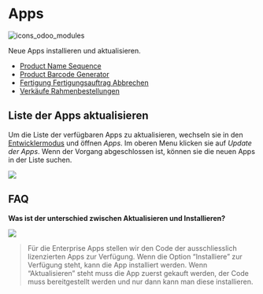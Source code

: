 # Apps
![icons_odoo_modules](assets/icons_odoo_modules.png)

Neue Apps installieren und aktualisieren.

* [Product Name Sequence](Fertigung-Product-Name-Sequence.md)
* [Product Barcode Generator](Fertigung-Product-Barcode-Generator.md)
* [Fertigung Fertigungsauftrag Abbrechen](Fertigung-Fertigungsauftrag-Abbrechen.md)
* [Verkäufe Rahmenbestellungen](Verk%C3%A4ufe-Rahmenbestellungen.md)

## Liste der Apps aktualisieren

Um die Liste der verfügbaren Apps zu aktualisieren, wechseln sie in den [Entwicklermodus](Einstellungen.md#Entwicklermodus%20aktivieren) und öffnen *Apps*. Im oberen Menu klicken sie auf *Update der Apps*. Wenn der Vorgang abgeschlossen ist, können sie die neuen Apps in der Liste suchen.

![](assets/Apps%20Liste%20aktualisieren.png)

## FAQ

**Was ist der unterschied zwischen Aktualisieren und Installieren?**

![](assets/Apps%20installieren%20und%20aktualisieren.png)

> Für die Enterprise Apps stellen wir den Code der ausschliesslich lizenzierten Apps zur Verfügung. Wenn die Option “Installiere” zur Verfügung steht, kann die App installiert werden. Wenn “Aktualisieren” steht muss die App zuerst gekauft werden, der Code muss bereitgestellt werden und nur dann kann man diese installieren.